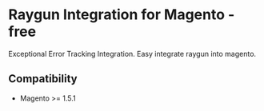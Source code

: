 Raygun Integration for Magento - free
=====================================


Exceptional Error Tracking Integration. Easy integrate raygun into magento.



Compatibility
-------------
- Magento >= 1.5.1